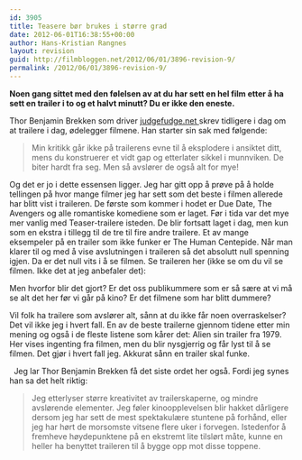 ```yaml
---
id: 3905
title: Teasere bør brukes i større grad
date: 2012-06-01T16:38:55+00:00
author: Hans-Kristian Rangnes
layout: revision
guid: http://filmbloggen.net/2012/06/01/3896-revision-9/
permalink: /2012/06/01/3896-revision-9/
---
```

**Noen gang sittet med den følelsen av at du har sett en hel film etter å ha sett en trailer i to og et halvt minutt? Du er ikke den eneste.**<!--more-->

Thor Benjamin Brekken som driver [judgefudge.net ](http://judgefudge.net)skrev tidligere i dag om at trailere i dag, ødelegger filmene. Han starter sin sak med følgende:

> Min kritikk går ikke på trailerens evne til å eksplodere i ansiktet ditt, mens du konstruerer et vidt gap og etterlater sikkel i munnviken. De biter hardt fra seg. Men så avslører de også alt for mye!

Og det er jo i dette essensen ligger. Jeg har gitt opp å prøve på å holde tellingen på hvor mange filmer jeg har sett som det beste i filmen allerede har blitt vist i traileren. De første som kommer i hodet er Due Date, The Avengers og alle romantiske komediene som er laget. Før i tida var det mye mer vanlig med Teaser-trailere isteden. De blir fortsatt laget i dag, men kun som en ekstra i tillegg til de tre til fire andre trailere. Et av mange eksempeler på en trailer som ikke funker er The Human Centepide. Når man klarer til og med å vise avslutningen i traileren så det absolutt null spenning igjen. Da er det null vits i å se filmen. Se traileren her (ikke se om du vil se filmen. Ikke det at jeg anbefaler det):

<div class="video-shortcode">
</div>

Men hvorfor blir det gjort? Er det oss publikummere som er så sære at vi må se alt det her før vi går på kino? Er det filmene som har blitt dummere?

Vil folk ha trailere som avslører alt, sånn at du ikke får noen overraskelser? Det vil ikke jeg i hvert fall. En av de beste trailerne gjennom tidene etter min mening og også i de fleste listene som kårer det: Alien sin trailer fra 1979. Her vises ingenting fra filmen, men du blir nysgjerrig og får lyst til å se filmen. Det gjør i hvert fall jeg. Akkurat sånn en trailer skal funke.

<div class="video-shortcode">
</div>

  Jeg lar Thor Benjamin Brekken få det siste ordet her også. Fordi jeg synes han sa det helt riktig:

> Jeg etterlyser større kreativitet av trailerskaperne, og mindre avslørende elementer. Jeg føler kinoopplevelsen blir hakket dårligere dersom jeg har sett de mest spektakulære stuntene på forhånd, eller jeg har hørt de morsomste vitsene flere uker i forvegen. Istedenfor å fremheve høydepunktene på en ekstremt lite tilslørt måte, kunne en heller ha benyttet traileren til å bygge opp mot disse toppene.